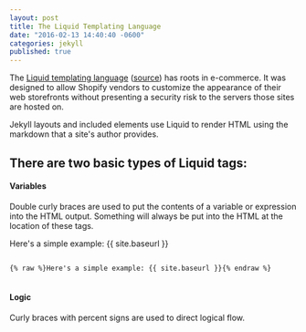 ```yaml
---
layout: post
title: The Liquid Templating Language
date: "2016-02-13 14:40:40 -0600"
categories: jekyll
published: true
---
```


The [Liquid templating language][liquid] ([source][shop]) has roots in e-commerce. It was designed to allow Shopify vendors to customize the appearance of their web storefronts without presenting a security risk to the servers those sites are hosted on.

Jekyll layouts and included elements use Liquid to render HTML using the markdown that a site's author provides.

## There are two basic types of Liquid **tags**:

#### Variables

Double curly braces are used to put the contents of a variable or expression into the HTML output. Something will always be put into the HTML at the location of these tags.

Here's a simple example: {{ site.baseurl }}

<pre>
<code class="filter">
{% raw %}Here's a simple example: {{ site.baseurl }}{% endraw %}
</code>
</pre>

#### Logic

Curly braces with percent signs are used to direct logical flow.

[liquid]: http://liquidmarkup.org/
[shop]: https://github.com/Shopify/liquid
